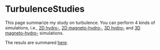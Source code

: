 # TurbulenceStudies
This page summarize my study on turbulence.
You can perform 4 kinds of simulations, i.e.,
[2D hydro-](./HYD2D/), 
[2D magneto-hydro-](./MHD2D/), 
[3D hydro-](./HYD3D/) and 
[3D magneto-hydro-](./MHD3D/) simulations.

The resuls are summared [here](./docs/).
